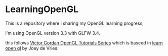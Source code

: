 # LearningOpenGL

This is a repository where i sharing my OpenGL learning progress;

i'm using OpenGL version 3.3 with GLFW 3.4.

this follows [Victor Gordan OpenGL Tutorials Series](https://youtu.be/XpBGwZNyUh0?si=xJTwnIwDIoWojcu1) which is baseed in [learn open gl](https://learnopengl.com/0) by Joey de Vries.